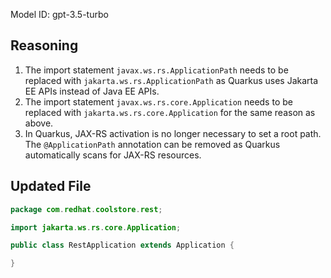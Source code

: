 Model ID: gpt-3.5-turbo
## Reasoning

1. The import statement `javax.ws.rs.ApplicationPath` needs to be replaced with `jakarta.ws.rs.ApplicationPath` as Quarkus uses Jakarta EE APIs instead of Java EE APIs.
2. The import statement `javax.ws.rs.core.Application` needs to be replaced with `jakarta.ws.rs.core.Application` for the same reason as above.
3. In Quarkus, JAX-RS activation is no longer necessary to set a root path. The `@ApplicationPath` annotation can be removed as Quarkus automatically scans for JAX-RS resources.

## Updated File

```java
package com.redhat.coolstore.rest;

import jakarta.ws.rs.core.Application;

public class RestApplication extends Application {

}
```